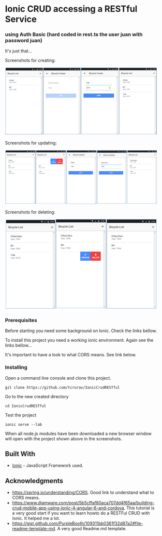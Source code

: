 # Ionic CRUD accessing a RESTful Service
### using Auth Basic (hard coded in rest.ts the user juan with password juan)

It's just that...

Screenshots for creating:

![alt text](https://github.com/tcrurav/IonicCrudRESTful/blob/master/screenshots/CreateBicycle.png)

Screenshots for updating:

![alt text](https://github.com/tcrurav/IonicCrudRESTful/blob/master/screenshots/UpdateBicycle.png)

Screenshots for deleting:

![alt text](https://github.com/tcrurav/IonicCrudRESTful/blob/master/screenshots/DeleteBicycle.png)

### Prerequisites

Before starting you need some background on Ionic. Check the links bellow.

To install this project you need a working ionic environment. Again see the links bellow...

It's important to have a look to what CORS means. See link below.

### Installing

Open a command line console and clone this project.

```
git clone https://github.com/tcrurav/IonicCrudRESTful
```

Go to the new created directory

```
cd IonicCrudRESTful
```

Test the project

```
ionic serve --lab
```

When all node.js modules have been downloaded a new browser window will open with the project shown above in the screenshots.

## Built With

* [Ionic](https://ionicframework.com/) - JavaScript Framework used.

## Acknowledgments

* https://spring.io/understanding/CORS. Good link to understand what to CORS means.
* https://www.djamware.com/post/5b5cffaf80aca707dd4f65aa/building-crud-mobile-app-using-ionic-4-angular-6-and-cordova. This tutorial is a very good start if you want to learn howto do a RESTFul CRUD with Ionic. It helped me a lot.
* https://gist.github.com/PurpleBooth/109311bb0361f32d87a2#file-readme-template-md. A very good Readme.md template.
